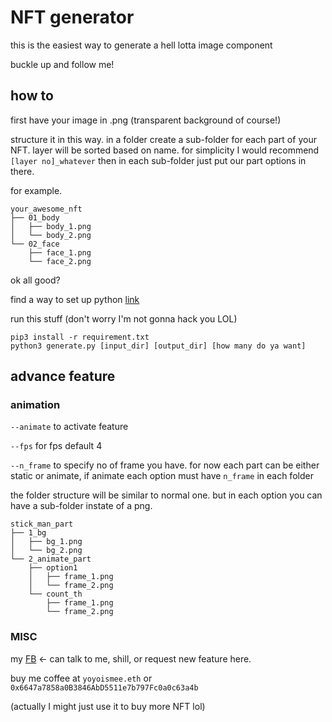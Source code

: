 # NFT generator
this is the easiest way to generate a hell lotta image component

buckle up and follow me!

## how to

first have your image in .png (transparent background of course!)

structure it in this way.
in a folder create a sub-folder for each part of your NFT.
layer will be sorted based on name.
for simplicity I would recommend `[layer no]_whatever`
then in each sub-folder just put our part options in there.


for example.
```
your_awesome_nft
├── 01_body
│   ├── body_1.png
│   └── body_2.png
└── 02_face
    ├── face_1.png
    └── face_2.png
```

ok all good?

find a way to set up python [link](https://realpython.com/installing-python/)

run this stuff (don't worry I'm not gonna hack you LOL)

```
pip3 install -r requirement.txt
python3 generate.py [input_dir] [output_dir] [how many do ya want]
```

## advance feature

### animation
`--animate` to activate feature


`--fps` for fps default 4 

`--n_frame` to specify no of frame you have. for now each part can be either static or animate, if animate each option must have `n_frame` in each folder

the folder structure will be similar to normal one. but in each option you can have a sub-folder instate of a png.

```
stick_man_part
├── 1_bg
│   ├── bg_1.png
│   └── bg_2.png
└── 2_animate_part
    ├── option1
    │   ├── frame_1.png
    │   └── frame_2.png
    └── count_th
        ├── frame_1.png
        └── frame_2.png
```

### MISC
my [FB](https://www.facebook.com/yoyoismee/) <- can talk to me, shill, or request new feature here.

buy me coffee at `yoyoismee.eth` or `0x6647a7858a0B3846AbD5511e7b797Fc0a0c63a4b`

(actually I might just use it to buy more NFT lol) 